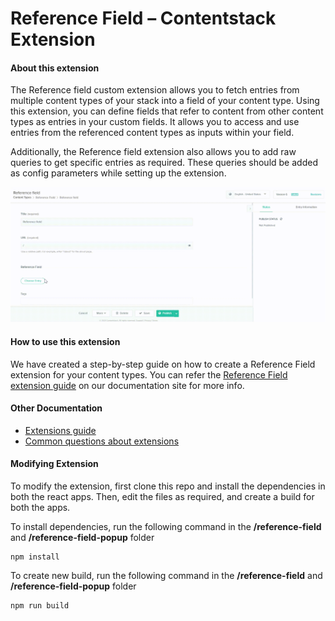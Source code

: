 # Reference Field – Contentstack Extension

#### About this extension

The Reference field custom extension allows you to fetch entries from multiple content types of your stack into a field of your content type. Using this extension, you can define fields that refer to content from other content types as entries in your custom fields. It allows you to access and use entries from the referenced content types as inputs within your field.

Additionally, the Reference field extension also allows you to add raw queries to get specific entries as required. These queries should be added as config parameters while setting up the extension.

![Reference Field gif](./reference-field.gif)

#### How to use this extension

We have created a step-by-step guide on how to create a Reference Field extension for your content types. You can refer the [Reference Field extension guide](https://www.contentstack.com/docs/developers/custom-reference-field/classic/) on our documentation site for more info.

#### Other Documentation

- [Extensions guide](https://www.contentstack.com/docs/guide/extensions)
- [Common questions about extensions](https://www.contentstack.com/docs/faqs#extensions)

#### Modifying Extension

To modify the extension, first clone this repo and install the dependencies in both the react apps. Then, edit the files as required, and create a build for both the apps.

To install dependencies, run the following command in the <b>/reference-field</b> and <b>/reference-field-popup</b> folder

```
npm install
```

To create new build, run the following command in the <b>/reference-field</b> and <b>/reference-field-popup</b> folder

    npm run build

